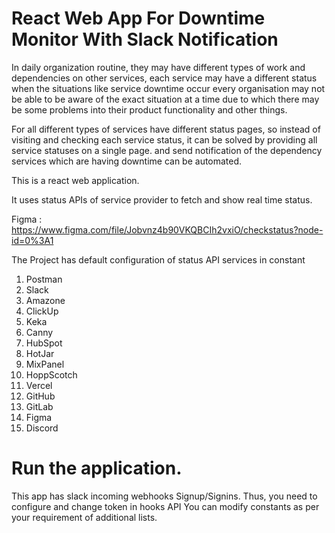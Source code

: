 # React Web App For Downtime Monitor With Slack Notification
In daily organization routine, they may have different types of work and dependencies on other services, each service may have a different status when the situations like service downtime occur every organisation may not be able to be aware of the exact situation at a time due to which there may be some problems into their product functionality and other things.

For all different types of services have different status pages, so instead of visiting and checking each service status, it can be solved by providing all service statuses on a single page. and send notification of the dependency services which are having downtime can be automated.

This is a react web application.

It uses status APIs of service provider to fetch and show real time status.

Figma : https://www.figma.com/file/Jobvnz4b90VKQBCIh2vxiO/checkstatus?node-id=0%3A1

The Project has default configuration of status API services in constant

1. Postman
2. Slack
3. Amazone
4. ClickUp
5. Keka
6. Canny
7. HubSpot
8. HotJar
9. MixPanel
10. HoppScotch
11. Vercel
12. GitHub
13. GitLab
14. Figma
15. Discord

# Run the application.

This app has slack incoming webhooks Signup/Signins. Thus, you need to configure and change token in hooks API
You can modify constants as per your requirement of additional lists.
